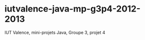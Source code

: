 iutvalence-java-mp-g3p4-2012-2013
=================================

IUT Valence, mini-projets Java, Groupe 3, projet 4
